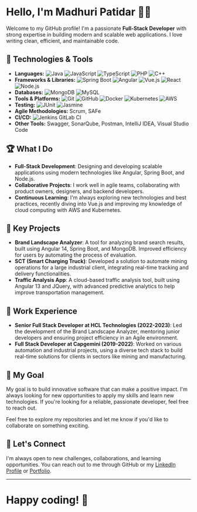 # Hello, I'm Madhuri Patidar 👩‍💻

Welcome to my GitHub profile! I'm a passionate **Full-Stack Developer** with strong expertise in building modern and scalable web applications. I love writing clean, efficient, and maintainable code.

## 🔧 Technologies & Tools

- **Languages:** ![Java](https://img.shields.io/badge/Java-ED8B00?style=for-the-badge&logo=java&logoColor=white) ![JavaScript](https://img.shields.io/badge/JavaScript-F7DF1E?style=for-the-badge&logo=javascript&logoColor=black) ![TypeScript](https://img.shields.io/badge/TypeScript-007ACC?style=for-the-badge&logo=typescript&logoColor=white) ![PHP](https://img.shields.io/badge/PHP-777BB4?style=for-the-badge&logo=php&logoColor=white) ![C++](https://img.shields.io/badge/C++-00599C?style=for-the-badge&logo=cplusplus&logoColor=white)
- **Frameworks & Libraries:** ![Spring Boot](https://img.shields.io/badge/Spring%20Boot-6DB33F?style=for-the-badge&logo=spring-boot&logoColor=white) ![Angular](https://img.shields.io/badge/Angular-DD0031?style=for-the-badge&logo=angular&logoColor=white) ![Vue.js](https://img.shields.io/badge/Vue.js-35495E?style=for-the-badge&logo=vue.js&logoColor=4FC08D) ![React](https://img.shields.io/badge/React-20232A?style=for-the-badge&logo=react&logoColor=61DAFB) ![Node.js](https://img.shields.io/badge/Node.js-339933?style=for-the-badge&logo=nodedotjs&logoColor=white)
- **Databases:** ![MongoDB](https://img.shields.io/badge/MongoDB-4EA94B?style=for-the-badge&logo=mongodb&logoColor=white) ![MySQL](https://img.shields.io/badge/MySQL-4479A1?style=for-the-badge&logo=mysql&logoColor=white)
- **Tools & Platforms:** ![Git](https://img.shields.io/badge/Git-F05032?style=for-the-badge&logo=git&logoColor=white) ![GitHub](https://img.shields.io/badge/GitHub-181717?style=for-the-badge&logo=github&logoColor=white) ![Docker](https://img.shields.io/badge/Docker-2496ED?style=for-the-badge&logo=docker&logoColor=white) ![Kubernetes](https://img.shields.io/badge/Kubernetes-326CE5?style=for-the-badge&logo=kubernetes&logoColor=white) ![AWS](https://img.shields.io/badge/Amazon%20AWS-232F3E?style=for-the-badge&logo=amazon-aws&logoColor=white)
- **Testing:** ![JUnit](https://img.shields.io/badge/JUnit-25A162?style=for-the-badge&logo=junit5&logoColor=white) ![Jasmine](https://img.shields.io/badge/Jasmine-8A4182?style=for-the-badge&logo=jasmine&logoColor=white)
- **Agile Methodologies:** Scrum, SAFe
- **CI/CD:** ![Jenkins](https://img.shields.io/badge/Jenkins-D24939?style=for-the-badge&logo=jenkins&logoColor=white) GitLab CI
- **Other Tools:** Swagger, SonarQube, Postman, IntelliJ IDEA, Visual Studio Code

## 🏆 What I Do

- **Full-Stack Development**: Designing and developing scalable applications using modern technologies like Angular, Spring Boot, and Node.js.
- **Collaborative Projects**: I work well in agile teams, collaborating with product owners, designers, and backend developers.
- **Continuous Learning**: I'm always exploring new technologies and best practices, recently diving into Vue.js and improving my knowledge of cloud computing with AWS and Kubernetes.

## 📂 Key Projects

- **Brand Landscape Analyzer**: A tool for analyzing brand search results, built using Angular 14, Spring Boot, and MongoDB. Improved efficiency for users by automating the process of evaluation.
- **SCT (Smart Charging Truck)**: Developed a solution to automate mining operations for a large industrial client, integrating real-time tracking and delivery functionalities.
- **Traffic Analysis App**: A cloud-based traffic analysis tool, built using Angular 13 and JQuery, with advanced predictive analytics to help improve transportation management.

## 💼 Work Experience

- **Senior Full Stack Developer at HCL Technologies (2022-2023)**: Led the development of the Brand Landscape Analyzer, mentoring junior developers and ensuring project efficiency in an Agile environment.
- **Full Stack Developer at Capgemini (2019-2022)**: Worked on various automation and industrial projects, using a diverse tech stack to build real-time solutions for clients in sectors like mining and manufacturing.

## 🚀 My Goal

My goal is to build innovative software that can make a positive impact. I'm always looking for new opportunities to apply my skills and learn new technologies. If you're looking for a reliable, passionate developer, feel free to reach out.

Feel free to explore my repositories and let me know if you'd like to collaborate on something exciting.

## 🔗 Let's Connect

I'm always open to new challenges, collaborations, and learning opportunities. You can reach out to me through GitHub or my [LinkedIn Profile](https://www.linkedin.com/in/madhuri-fullstack-developer/) or [Portfolio](https://madhuripatidar.mystrikingly.com).

---

**Happy coding!** 🎉
=======

